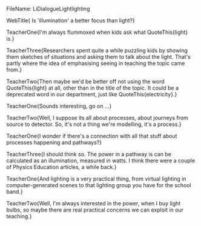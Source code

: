 FileName: LiDialogueLightlighting

WebTitle{ Is  'illumination' a better focus than light?}

TeacherOne{I'm always flummoxed when kids ask what QuoteThis{light} is.}

TeacherThree{Researchers  spent quite a while puzzling kids by showing them sketches of situations and asking them to talk about the light. That's partly where the idea of emphasising seeing in teaching the topic came from.}

TeacherTwo{Then maybe we'd be better off not using the word QuoteThis{light} at all, other than in the title of the topic. It could be a deprecated word in our department, just like QuoteThis{electricity}.}

TeacherOne{Sounds interesting, go on ...}

TeacherTwo{Well, I suppose its all about processes, about journeys from source to detector. So, it's not a thing we're modelling, it's a process.}

TeacherOne{I wonder if there's a connection with all that stuff about processes  happening and pathways?}

TeacherThree{I should think so. The power in a pathway is can be calculated as an illumination, measured in watts. I think there were a couple of Physics Education articles, a while back.}

TeacherOne{And lighting is a very practical thing, from virtual lighting in computer-generated scenes to that lighting group you have for the school band.}

TeacherTwo{Well, I'm always interested in the power, when I buy light bulbs, so maybe there are real practical concerns we can exploit in our teaching.}
